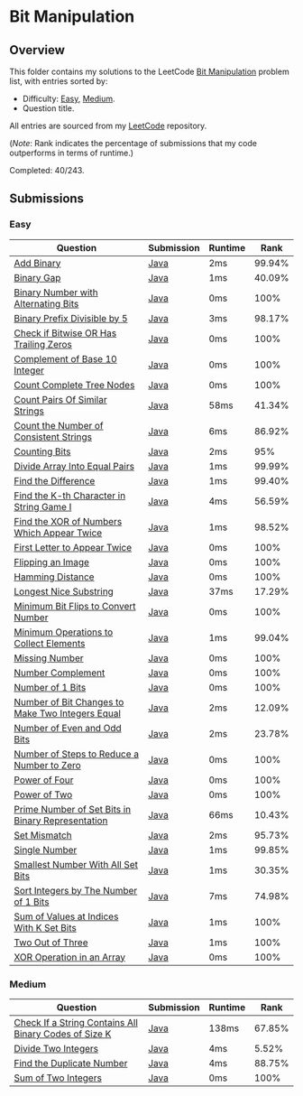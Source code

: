 # Bit Manipulation

## Overview
This folder contains my solutions to the LeetCode [Bit Manipulation](https://leetcode.com/problem-list/bit-manipulation/) problem list,
with entries sorted by:
- Difficulty: [Easy](#easy), [Medium](#medium).
- Question title.

All entries are sourced from my [LeetCode](https://github.com/shumarb/leetcode) repository.

(*Note*: Rank indicates the percentage of submissions that my code outperforms in terms of runtime.)

Completed: 40/243.

## Submissions
### Easy
| Question                                                                                                                                          | Submission                                                                                                        | Runtime | Rank   |
|---------------------------------------------------------------------------------------------------------------------------------------------------|-------------------------------------------------------------------------------------------------------------------|---------|--------|
| [Add Binary](https://leetcode.com/problems/add-binary/description/)                                                                               | [Java](https://github.com/shumarb/leetcode/blob/main/submissions/AddBinary.java)                                  | 2ms     | 99.94% |
| [Binary Gap](https://leetcode.com/problems/binary-gap/description/)                                                                               | [Java](https://github.com/shumarb/leetcode/blob/main/submissions/BinaryGap.java)                                  | 1ms     | 40.09% |
| [Binary Number with Alternating Bits](https://leetcode.com/problems/binary-number-with-alternating-bits/description/)                             | [Java](https://github.com/shumarb/leetcode/blob/main/submissions/BinaryNumberWithAlternatingBits.java)            | 0ms     | 100%   |
| [Binary Prefix Divisible by 5](https://leetcode.com/problems/binary-prefix-divisible-by-5/description/)                                           | [Java](https://github.com/shumarb/leetcode/blob/main/submissions/BinaryPrefixDivisibleBy5.java)                   | 3ms     | 98.17% |
| [Check if Bitwise OR Has Trailing Zeros](https://leetcode.com/problems/check-if-bitwise-or-has-trailing-zeros/description/)                       | [Java](https://github.com/shumarb/leetcode/blob/main/submissions/CheckIfBitwiseOrHasTrailingZeros.java)           | 0ms     | 100%   |
| [Complement of Base 10 Integer](https://leetcode.com/problems/complement-of-base-10-integer/description/)                                         | [Java](https://github.com/shumarb/leetcode/blob/main/submissions/ComplementOfBase10Integer.java)                  | 0ms     | 100%   |
| [Count Complete Tree Nodes](https://leetcode.com/problems/count-complete-tree-nodes/description/)                                                 | [Java](https://github.com/shumarb/leetcode/blob/main/submissions/CountCompleteTreeNodes.java)                     | 0ms     | 100%   |
| [Count Pairs Of Similar Strings](https://leetcode.com/problems/count-pairs-of-similar-strings/description/)                                       | [Java](https://github.com/shumarb/leetcode/blob/main/submissions/CountPairsOfSimilarStrings.java)                 | 58ms    | 41.34% |
| [Count the Number of Consistent Strings](https://leetcode.com/problems/count-the-number-of-consistent-strings/description/)                       | [Java](https://github.com/shumarb/leetcode/blob/main/submissions/CountTheNumberOfConsistentStrings.java)          | 6ms     | 86.92% |
| [Counting Bits](https://leetcode.com/problems/counting-bits/description/)                                                                         | [Java](https://github.com/shumarb/leetcode/blob/main/submissions/CountingBits.java)                               | 2ms     | 95%    |
| [Divide Array Into Equal Pairs](https://leetcode.com/problems/divide-array-into-equal-pairs/description/)                                         | [Java](https://github.com/shumarb/leetcode/blob/main/submissions/DivideArrayIntoEqualPairs.java)                  | 1ms     | 99.99% |
| [Find the Difference](https://leetcode.com/problems/find-the-difference/description/)                                                             | [Java](https://github.com/shumarb/leetcode/blob/main/submissions/FindTheDifference.java)                          | 1ms     | 99.40% |
| [Find the K-th Character in String Game I](https://leetcode.com/problems/find-the-k-th-character-in-string-game-i/description/)                   | [Java](https://github.com/shumarb/leetcode/blob/main/submissions/FindTheKthCharacterInStringGameOne.java)         | 4ms     | 56.59% |
| [Find the XOR of Numbers Which Appear Twice](https://leetcode.com/problems/find-the-xor-of-numbers-which-appear-twice/description/)               | [Java](https://github.com/shumarb/leetcode/blob/main/submissions/FindTheXOROfNumbersWhichAppearTwice.java)        | 1ms     | 98.52% |
| [First Letter to Appear Twice](https://leetcode.com/problems/first-letter-to-appear-twice/description/)                                           | [Java](https://github.com/shumarb/leetcode/blob/main/submissions/FirstLetterToAppearTwice.java)                   | 0ms     | 100%   |
| [Flipping an Image](https://leetcode.com/problems/flipping-an-image/description)                                                                  | [Java](https://github.com/shumarb/leetcode/blob/main/submissions/FlippingAnImage.java)                            | 0ms     | 100%   |
| [Hamming Distance](https://leetcode.com/problems/hamming-distance/description)                                                                    | [Java](https://github.com/shumarb/leetcode/blob/main/submissions/HammingDistance.java)                            | 0ms     | 100%   |
| [Longest Nice Substring](https://leetcode.com/problems/longest-nice-substring/description/)                                                       | [Java](https://github.com/shumarb/leetcode/blob/main/submissions/LongestNiceSubstring.java)                       | 37ms    | 17.29% |
| [Minimum Bit Flips to Convert Number](https://leetcode.com/problems/minimum-bit-flips-to-convert-number/description/)                             | [Java](https://github.com/shumarb/leetcode/blob/main/submissions/MinimumBitFlipsToConvertNumber.java)             | 0ms     | 100%   |
| [Minimum Operations to Collect Elements](https://leetcode.com/problems/minimum-operations-to-collect-elements/description/)                       | [Java](https://github.com/shumarb/leetcode/blob/main/submissions/MinimumOperationsToCollectElements.java)         | 1ms     | 99.04% |
| [Missing Number](https://leetcode.com/problems/missing-number/description/)                                                                       | [Java](https://github.com/shumarb/leetcode/blob/main/submissions/MissingNumber.java)                              | 0ms     | 100%   |
| [Number Complement](https://leetcode.com/problems/number-complement/description/)                                                                 | [Java](https://github.com/shumarb/leetcode/blob/main/submissions/NumberComplement.java)                           | 0ms     | 100%   |
| [Number of 1 Bits](https://leetcode.com/problems/number-of-1-bits/description/)                                                                   | [Java](https://github.com/shumarb/leetcode/blob/main/submissions/NumberOf1Bits.java)                              | 0ms     | 100%   |
| [Number of Bit Changes to Make Two Integers Equal](https://leetcode.com/problems/number-of-bit-changes-to-make-two-integers-equal/description/)   | [Java](https://github.com/shumarb/leetcode/blob/main/submissions/NumberOfBitChangesToMakeTwoIntegersEqual.java)   | 2ms     | 12.09% |
| [Number of Even and Odd Bits](https://leetcode.com/problems/number-of-even-and-odd-bits/description/)                                             | [Java](https://github.com/shumarb/leetcode/blob/main/submissions/NumberOfEvenAndOddBits.java)                     | 2ms     | 23.78% |
| [Number of Steps to Reduce a Number to Zero](https://leetcode.com/problems/number-of-steps-to-reduce-a-number-to-zero/description/)               | [Java](https://github.com/shumarb/leetcode/blob/main/submissions/NumberOfStepsToReduceANumberToZero.java)         | 0ms     | 100%   |
| [Power of Four](https://leetcode.com/problems/power-of-four/description/)                                                                         | [Java](https://github.com/shumarb/leetcode/blob/main/submissions/PowerOfFour.java)                                | 0ms     | 100%   |
| [Power of Two](https://leetcode.com/problems/power-of-two/description/)                                                                           | [Java](https://github.com/shumarb/leetcode/blob/main/submissions/PowerOfTwo.java)                                 | 0ms     | 100%   |
| [Prime Number of Set Bits in Binary Representation](https://leetcode.com/problems/prime-number-of-set-bits-in-binary-representation/description/) | [Java](https://github.com/shumarb/leetcode/blob/main/submissions/PrimeNumberOfSetBitsInBinaryRepresentation.java) | 66ms    | 10.43% |
| [Set Mismatch](https://leetcode.com/problems/set-mismatch/description/)                                                                           | [Java](https://github.com/shumarb/leetcode/blob/main/submissions/SetMismatch.java)                                | 2ms     | 95.73% |
| [Single Number](https://leetcode.com/problems/single-number/description/)                                                                         | [Java](https://github.com/shumarb/leetcode/blob/main/submissions/SingleNumber.java)                               | 1ms     | 99.85% |
| [Smallest Number With All Set Bits](https://leetcode.com/problems/smallest-number-with-all-set-bits/description/)                                 | [Java](https://github.com/shumarb/leetcode/blob/main/submissions/SmallestNumberWithAllSetBits.java)               | 1ms     | 30.35% |
| [Sort Integers by The Number of 1 Bits](https://leetcode.com/problems/sort-integers-by-the-number-of-1-bits/description/)                         | [Java](https://github.com/shumarb/leetcode/blob/main/submissions/SortIntegersByTheNumberOf1Bits.java)             | 7ms     | 74.98% |
| [Sum of Values at Indices With K Set Bits](https://leetcode.com/problems/sum-of-values-at-indices-with-k-set-bits/description/)                   | [Java](https://github.com/shumarb/leetcode/blob/main/submissions/SumOfValuesAtIndicesWithKSetBits.java)           | 1ms     | 100%   |
| [Two Out of Three](https://leetcode.com/problems/two-out-of-three/description/)                                                                   | [Java](https://github.com/shumarb/leetcode/blob/main/submissions/TwoOutOfThree.java)                              | 1ms     | 100%   |
| [XOR Operation in an Array](https://leetcode.com/problems/xor-operation-in-an-array/description/)                                                 | [Java](https://github.com/shumarb/leetcode/blob/main/submissions/XorOperationInAnArray.java)                      | 0ms     | 100%   |

### Medium
| Question                                                                                                                                                  | Submission                                                                                                         | Runtime | Rank   |
|-----------------------------------------------------------------------------------------------------------------------------------------------------------|--------------------------------------------------------------------------------------------------------------------|---------|--------|
| [Check If a String Contains All Binary Codes of Size K](https://leetcode.com/problems/check-if-a-string-contains-all-binary-codes-of-size-k/description/) | [Java](https://github.com/shumarb/leetcode/blob/main/submissions/CheckIfAStringContainsAllBinaryCodesOfSizeK.java) | 138ms   | 67.85% |
| [Divide Two Integers](https://leetcode.com/problems/divide-two-integers/description/)                                                                     | [Java](https://github.com/shumarb/leetcode/blob/main/submissions/DivideTwoIntegers.java)                           | 4ms     | 5.52%  |
| [Find the Duplicate Number](https://leetcode.com/problems/find-the-duplicate-number/description/)                                                         | [Java](https://github.com/shumarb/leetcode/blob/main/submissions/FindTheDuplicateNumber.java)                      | 4ms     | 88.75% |
| [Sum of Two Integers](https://leetcode.com/problems/sum-of-two-integers/description/)                                                                     | [Java](https://github.com/shumarb/leetcode/blob/main/submissions/SumOfTwoIntegers.java)                            | 0ms     | 100%   |
